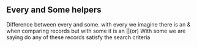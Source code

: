 ## Every and Some helpers

Difference between every and some.
with every we imagine there is an & when comparing records but with some it is an ||(or)
With some we are saying do any of these records satisfy the search criteria